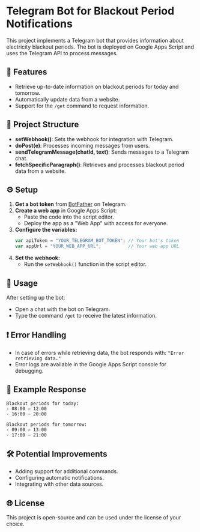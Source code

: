 # Telegram Bot for Blackout Period Notifications

This project implements a Telegram bot that provides information about electricity blackout periods. The bot is deployed on Google Apps Script and uses the Telegram API to process messages.

## 🚀 Features
- Retrieve up-to-date information on blackout periods for today and tomorrow.
- Automatically update data from a website.
- Support for the `/get` command to request information.

## 📁 Project Structure
- **setWebhook()**: Sets the webhook for integration with Telegram.
- **doPost(e)**: Processes incoming messages from users.
- **sendTelegramMessage(chatId, text)**: Sends messages to a Telegram chat.
- **fetchSpecificParagraph()**: Retrieves and processes blackout period data from a website.

## ⚙️ Setup
1. **Get a bot token** from [BotFather](https://t.me/BotFather) on Telegram.
2. **Create a web app** in Google Apps Script:
   - Paste the code into the script editor.
   - Deploy the app as a "Web App" with access for everyone.
3. **Configure the variables:**
   ```javascript
   var apiToken = "YOUR_TELEGRAM_BOT_TOKEN"; // Your bot's token
   var appUrl = "YOUR_WEB_APP_URL";          // Your web app URL
   ```
4. **Set the webhook:**
   - Run the `setWebhook()` function in the script editor.

## 📢 Usage
After setting up the bot:
- Open a chat with the bot on Telegram.
- Type the command `/get` to receive the latest information.

## ❗ Error Handling
- In case of errors while retrieving data, the bot responds with: `"Error retrieving data."`
- Error logs are available in the Google Apps Script console for debugging.

## 🌟 Example Response
```
Blackout periods for today:
- 08:00 — 12:00
- 16:00 — 20:00

Blackout periods for tomorrow:
- 09:00 — 13:00
- 17:00 — 21:00
```

## 🛠️ Potential Improvements
- Adding support for additional commands.
- Configuring automatic notifications.
- Integrating with other data sources.

## 🌐 License
This project is open-source and can be used under the license of your choice.

